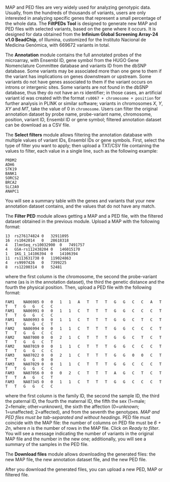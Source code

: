 MAP and PED files are very widely used for analyzing genotypic data. Usually, from the hundreds of thousands of variants, users are only interested in analyzing specific genes that represent a small percentage of the whole data. The **FiltPEDs Tool** is designed to generate new MAP and PED files with selected variants, based on the gene where it occurs. It is designed for data obtained from the **Infinium Global Screening Array-24 v1.0 BeadChip**, of Illumina, customized for the Instituto Nacional de Medicina Genómica, with 669672 variants in total.

The **Annotation** module contains the full annotated probes of the microarray, with Ensembl ID, gene symbol from the HUGO Gene Nomenclature Committee database and variants ID from the dbSNP database. Some variants may be associated more than one gene to them if the variant has implications on genes downstream or upstream. Some variants do not have genes associated to them if the variant occurs on introns or intergenic sites. Some variants are not found in the dbSNP database, thus they do not have an *rs* identifier; in those cases, an artificial variant id was created with the format `rs0067 + chromosome + position` for further analysis in PLINK or similar software; variants in chromosomes *X*, *Y*, *XY* and *MT*, take the value of 0 in `chromosome`. Users can filter the original annotation dataset by probe name, probe-variant name, chromosome, position, variant ID, Ensembl ID or gene symbol; filtered annotation dataset can be download as a CSV file.

The **Select filters** module allows filtering the annotation database with multiple values of variant IDs, Ensembl IDs or gene symbols. First, select the type of filter you want to apply; then upload a TXT/CSV file containing the values to filter, each value in a single line, such as the following example:
```
PRDM2
ADH6
STK19
BANK1
SORCS2
BRCA2
SLC2A9
ANAPC1
```
You will see a summary table with the genes and variants that your new annotation dataset contains, and the values that do not have any match.

The **Filter PED** module allows getting a MAP and a PED file, with the filtered dataset obtained in the previous module. Upload a MAP with the following format:
```
13	rs276174824	0	32911095
16	rs1042014	0	28618318
4	IlmnSeq_rs10032900	0	7491757
4	GSA-rs112438204	0	146015170
1	1KG_1_14106394	0	14106394
11	rs113631738	0	119024863
4	rs9997426	0	7399225
8	rs12200314	0	52481
```
where the first column is the chromosome, the second the probe-variant name (as is in the annotation dataset), the third the genetic distance and the fourth the physical position. Then, upload a PED file with the following format:
```
FAM1	NA06985	0	0	1	1	A	T	T	T	G	G	C	C	A	T	T	T	G	G	C	C
FAM1	NA06991	0	0	1	1	C	T	T	T	G	G	C	C	C	T	T	T	G	G	C	C
FAM1	NA06993	0	0	1	1	C	T	T	T	G	G	C	T	C	T	T	T	G	G	C	T
FAM2	NA06994	0	0	1	1	C	T	T	T	G	G	C	C	C	T	T	T	G	G	C	C
FAM2	NA07000	0	0	2	1	C	T	T	T	G	G	C	T	C	T	T	T	G	G	C	T
FAM2	NA07019	0	0	1	1	C	T	T	T	G	G	C	C	C	T	T	T	G	G	C	C
FAM3	NA07022	0	0	2	1	C	T	T	T	G	G	0	0	C	T	T	T	G	G	0	0
FAM3	NA07029	0	0	1	1	C	T	T	T	G	G	C	C	C	T	T	T	G	G	C	C
FAM3	NA07056	0	0	0	2	C	T	T	T	A	G	C	T	C	T	T	T	A	G	C	T
FAM3	NA07345	0	0	1	1	C	T	T	T	G	G	C	C	C	T	T	T	G	G	C	C
```
where the first column is the family ID, the second the sample ID,  the third the paternal ID, the fourth the maternal ID, the fifth the sex (1=male; 2=female; other=unknown), the sixth the affection (0=unknown; 1=unaffected; 2=affected), and from the seventh the genotypes. *MAP and PED files must be tab-separated and without headings*. PED file must coincide with the MAP file: the number of columns on PED file must be *6 + 2n*, where *n* is the number of rows in the MAP file. Click on *Ready to filter*. You will see a message indicating the number of variants in the original MAP file and the number in the new one; additionally, you will see a summary of the samples in the PED file.

The **Download files** module allows downloading the generated files: the new MAP file, the new annotation dataset file, and the new PED file.

After you download the generated files, you can upload a new PED, MAP or filtered file.
